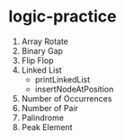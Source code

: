 # logic-practice

1. Array Rotate
2. Binary Gap
3. Flip Flop
4. Linked List
    - printLinkedList
    - insertNodeAtPosition
5. Number of Occurrences
6. Number of Pair
7. Palindrome
8. Peak Element
